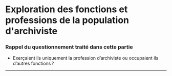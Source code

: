 # Exploration des fonctions et professions de la population d'archiviste

### Rappel du questionnement traité dans cette partie

- Exerçaient ils uniquement la profession d’archiviste ou occupaient ils d’autres fonctions ?

______________


